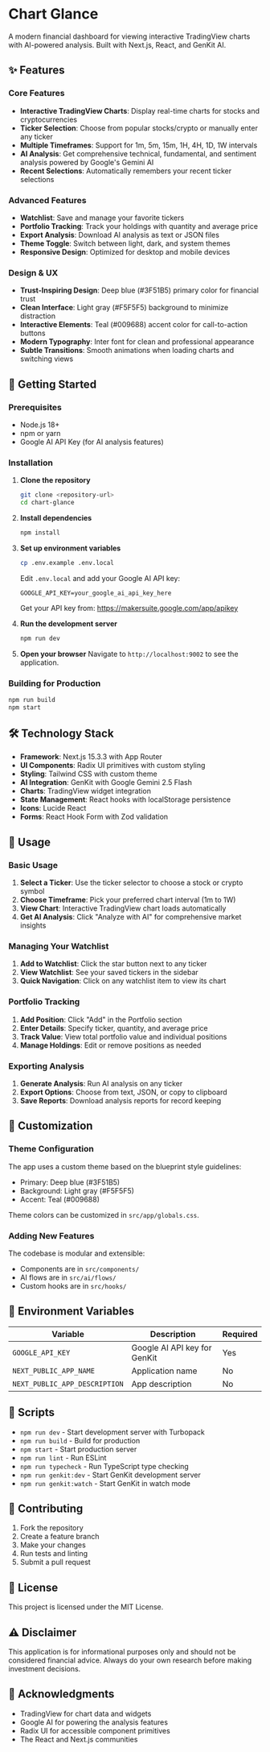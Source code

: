 # Chart Glance

A modern financial dashboard for viewing interactive TradingView charts with AI-powered analysis. Built with Next.js, React, and GenKit AI.

## ✨ Features

### Core Features
- **Interactive TradingView Charts**: Display real-time charts for stocks and cryptocurrencies
- **Ticker Selection**: Choose from popular stocks/crypto or manually enter any ticker
- **Multiple Timeframes**: Support for 1m, 5m, 15m, 1H, 4H, 1D, 1W intervals
- **AI Analysis**: Get comprehensive technical, fundamental, and sentiment analysis powered by Google's Gemini AI
- **Recent Selections**: Automatically remembers your recent ticker selections

### Advanced Features
- **Watchlist**: Save and manage your favorite tickers
- **Portfolio Tracking**: Track your holdings with quantity and average price
- **Export Analysis**: Download AI analysis as text or JSON files
- **Theme Toggle**: Switch between light, dark, and system themes
- **Responsive Design**: Optimized for desktop and mobile devices

### Design & UX
- **Trust-Inspiring Design**: Deep blue (#3F51B5) primary color for financial trust
- **Clean Interface**: Light gray (#F5F5F5) background to minimize distraction
- **Interactive Elements**: Teal (#009688) accent color for call-to-action buttons
- **Modern Typography**: Inter font for clean and professional appearance
- **Subtle Transitions**: Smooth animations when loading charts and switching views

## 🚀 Getting Started

### Prerequisites
- Node.js 18+ 
- npm or yarn
- Google AI API Key (for AI analysis features)

### Installation

1. **Clone the repository**
   ```bash
   git clone <repository-url>
   cd chart-glance
   ```

2. **Install dependencies**
   ```bash
   npm install
   ```

3. **Set up environment variables**
   ```bash
   cp .env.example .env.local
   ```
   
   Edit `.env.local` and add your Google AI API key:
   ```env
   GOOGLE_API_KEY=your_google_ai_api_key_here
   ```
   
   Get your API key from: https://makersuite.google.com/app/apikey

4. **Run the development server**
   ```bash
   npm run dev
   ```

5. **Open your browser**
   Navigate to `http://localhost:9002` to see the application.

### Building for Production

```bash
npm run build
npm start
```

## 🛠️ Technology Stack

- **Framework**: Next.js 15.3.3 with App Router
- **UI Components**: Radix UI primitives with custom styling
- **Styling**: Tailwind CSS with custom theme
- **AI Integration**: GenKit with Google Gemini 2.5 Flash
- **Charts**: TradingView widget integration
- **State Management**: React hooks with localStorage persistence
- **Icons**: Lucide React
- **Forms**: React Hook Form with Zod validation

## 📱 Usage

### Basic Usage
1. **Select a Ticker**: Use the ticker selector to choose a stock or crypto symbol
2. **Choose Timeframe**: Pick your preferred chart interval (1m to 1W)
3. **View Chart**: Interactive TradingView chart loads automatically
4. **Get AI Analysis**: Click "Analyze with AI" for comprehensive market insights

### Managing Your Watchlist
1. **Add to Watchlist**: Click the star button next to any ticker
2. **View Watchlist**: See your saved tickers in the sidebar
3. **Quick Navigation**: Click on any watchlist item to view its chart

### Portfolio Tracking
1. **Add Position**: Click "Add" in the Portfolio section
2. **Enter Details**: Specify ticker, quantity, and average price
3. **Track Value**: View total portfolio value and individual positions
4. **Manage Holdings**: Edit or remove positions as needed

### Exporting Analysis
1. **Generate Analysis**: Run AI analysis on any ticker
2. **Export Options**: Choose from text, JSON, or copy to clipboard
3. **Save Reports**: Download analysis reports for record keeping

## 🎨 Customization

### Theme Configuration
The app uses a custom theme based on the blueprint style guidelines:
- Primary: Deep blue (#3F51B5)
- Background: Light gray (#F5F5F5) 
- Accent: Teal (#009688)

Theme colors can be customized in `src/app/globals.css`.

### Adding New Features
The codebase is modular and extensible:
- Components are in `src/components/`
- AI flows are in `src/ai/flows/`
- Custom hooks are in `src/hooks/`

## 🔧 Environment Variables

| Variable | Description | Required |
|----------|-------------|----------|
| `GOOGLE_API_KEY` | Google AI API key for GenKit | Yes |
| `NEXT_PUBLIC_APP_NAME` | Application name | No |
| `NEXT_PUBLIC_APP_DESCRIPTION` | App description | No |

## 📝 Scripts

- `npm run dev` - Start development server with Turbopack
- `npm run build` - Build for production
- `npm start` - Start production server
- `npm run lint` - Run ESLint
- `npm run typecheck` - Run TypeScript type checking
- `npm run genkit:dev` - Start GenKit development server
- `npm run genkit:watch` - Start GenKit in watch mode

## 🤝 Contributing

1. Fork the repository
2. Create a feature branch
3. Make your changes
4. Run tests and linting
5. Submit a pull request

## 📄 License

This project is licensed under the MIT License.

## ⚠️ Disclaimer

This application is for informational purposes only and should not be considered financial advice. Always do your own research before making investment decisions.

## 🙏 Acknowledgments

- TradingView for chart data and widgets
- Google AI for powering the analysis features
- Radix UI for accessible component primitives
- The React and Next.js communities
